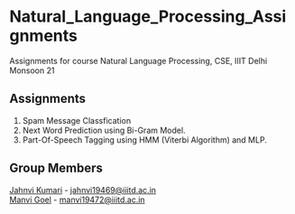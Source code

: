 # Natural_Language_Processing_Assignments
Assignments for course Natural Language Processing, CSE, IIIT Delhi Monsoon 21

## Assignments 
1. Spam Message Classfication
2. Next Word Prediction using Bi-Gram Model.
3. Part-Of-Speech Tagging using HMM (Viterbi Algorithm) and MLP.

## Group Members
[Jahnvi Kumari](https://github.com/Jahnvi13) - jahnvi19469@iiitd.ac.in  
[Manvi Goel](https://github.com/ManviGoel26) - manvi19472@iiitd.ac.in

